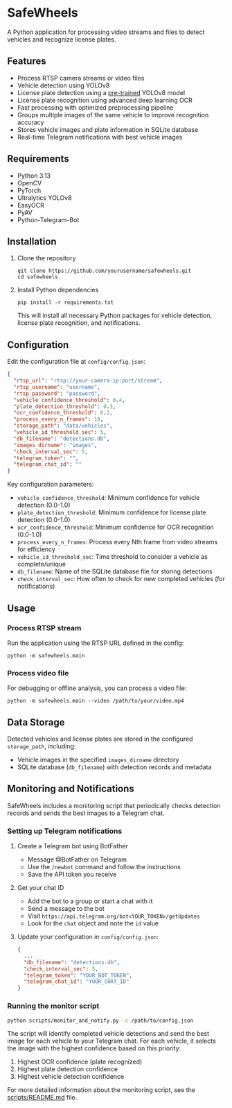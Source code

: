 # SafeWheels

A Python application for processing video streams and files to detect vehicles and recognize license plates.

## Features

- Process RTSP camera streams or video files
- Vehicle detection using YOLOv8
- License plate detection using a [pre-trained](https://github.com/Muhammad-Zeerak-Khan/Automatic-License-Plate-Recognition-using-YOLOv8) YOLOv8 model
- License plate recognition using advanced deep learning OCR
- Fast processing with optimized preprocessing pipeline
- Groups multiple images of the same vehicle to improve recognition accuracy
- Stores vehicle images and plate information in SQLite database
- Real-time Telegram notifications with best vehicle images

## Requirements

- Python 3.13
- OpenCV
- PyTorch
- Ultralytics YOLOv8
- EasyOCR
- PyAV
- Python-Telegram-Bot

## Installation

1. Clone the repository
   ```
   git clone https://github.com/yourusername/safewheels.git
   cd safewheels
   ```

2. Install Python dependencies
   ```
   pip install -r requirements.txt
   ```

   This will install all necessary Python packages for vehicle detection, license plate recognition, and notifications.

## Configuration

Edit the configuration file at `config/config.json`:

```json
{
  "rtsp_url": "rtsp://your-camera-ip:port/stream",
  "rtsp_username": "username",
  "rtsp_password": "password",
  "vehicle_confidence_threshold": 0.4,
  "plate_detection_threshold": 0.3,
  "ocr_confidence_threshold": 0.2,
  "process_every_n_frames": 10,
  "storage_path": "data/vehicles",
  "vehicle_id_threshold_sec": 5,
  "db_filename": "detections.db",
  "images_dirname": "images",
  "check_interval_sec": 5,
  "telegram_token": "",
  "telegram_chat_id": ""
}
```

Key configuration parameters:
- `vehicle_confidence_threshold`: Minimum confidence for vehicle detection (0.0-1.0)
- `plate_detection_threshold`: Minimum confidence for license plate detection (0.0-1.0)
- `ocr_confidence_threshold`: Minimum confidence for OCR recognition (0.0-1.0)
- `process_every_n_frames`: Process every Nth frame from video streams for efficiency
- `vehicle_id_threshold_sec`: Time threshold to consider a vehicle as complete/unique
- `db_filename`: Name of the SQLite database file for storing detections
- `check_interval_sec`: How often to check for new completed vehicles (for notifications)

## Usage

### Process RTSP stream

Run the application using the RTSP URL defined in the config:

```
python -m safewheels.main
```

### Process video file

For debugging or offline analysis, you can process a video file:

```
python -m safewheels.main --video /path/to/your/video.mp4
```

## Data Storage

Detected vehicles and license plates are stored in the configured `storage_path`, including:
- Vehicle images in the specified `images_dirname` directory
- SQLite database (`db_filename`) with detection records and metadata

## Monitoring and Notifications

SafeWheels includes a monitoring script that periodically checks detection records and sends the best images to a Telegram chat.

### Setting up Telegram notifications

1. Create a Telegram bot using BotFather
   - Message @BotFather on Telegram
   - Use the `/newbot` command and follow the instructions
   - Save the API token you receive

2. Get your chat ID
   - Add the bot to a group or start a chat with it
   - Send a message to the bot
   - Visit `https://api.telegram.org/bot<YOUR_TOKEN>/getUpdates`
   - Look for the `chat` object and note the `id` value

3. Update your configuration in `config/config.json`:
   ```json
   {
     ...
     "db_filename": "detections.db",
     "check_interval_sec": 5,
     "telegram_token": "YOUR_BOT_TOKEN",
     "telegram_chat_id": "YOUR_CHAT_ID"
   }
   ```

### Running the monitor script

```bash
python scripts/monitor_and_notify.py -c /path/to/config.json
```

The script will identify completed vehicle detections and send the best image for each vehicle to your Telegram chat. For each vehicle, it selects the image with the highest confidence based on this priority:
1. Highest OCR confidence (plate recognized)
2. Highest plate detection confidence
3. Highest vehicle detection confidence

For more detailed information about the monitoring script, see the [scripts/README.md](scripts/README.md) file.
